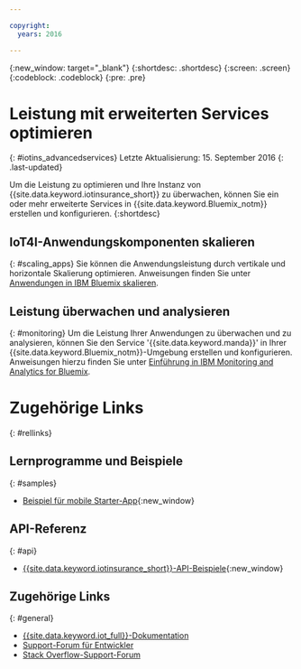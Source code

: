 ```yaml
---

copyright:
  years: 2016

---
```


<!-- Common attributes used in the template are defined as follows: -->
{:new_window: target="\_blank"}
{:shortdesc: .shortdesc}
{:screen: .screen}
{:codeblock: .codeblock}
{:pre: .pre}


<!-- {{site.data.keyword.iotinsurance_full}}  {{site.data.keyword.iotinsurance_short}}  -->


# Leistung mit erweiterten Services optimieren
{: #iotins_advancedservices}
Letzte Aktualisierung: 15. September 2016
{: .last-updated}

Um die Leistung zu optimieren und Ihre Instanz von {{site.data.keyword.iotinsurance_short}} zu überwachen, können Sie ein oder mehr erweiterte Services in {{site.data.keyword.Bluemix_notm}} erstellen und konfigurieren.
{:shortdesc}

## IoT4I-Anwendungskomponenten skalieren
{: #scaling_apps}
Sie können die Anwendungsleistung durch vertikale und horizontale Skalierung optimieren. Anweisungen finden Sie unter [Anwendungen in IBM Bluemix skalieren](http://www.ibm.com/developerworks/cloud/library/cl-bluemix-autoscale/).

## Leistung überwachen und analysieren
{: #monitoring}
Um die Leistung Ihrer Anwendungen zu überwachen und zu analysieren, können Sie den Service '{{site.data.keyword.manda}}' in Ihrer {{site.data.keyword.Bluemix_notm}}-Umgebung erstellen und konfigurieren. Anweisungen hierzu finden Sie unter [Einführung in IBM Monitoring and Analytics for Bluemix](https://console.ng.bluemix.net/docs/services/monana/index.html#gettingstartedtemplate).

<!-- ### Monitoring logging information with Logmet

https://console.ng.bluemix.net/docs/services/MessageHub/index.html#messagehub072
-->

<!--
### Monitoring with New Relic
For additional monitoring, you can use New Relic, a third-party service that provides monitoring metrics for your application. For instructions to create the New Relic service in your {{site.data.keyword.Bluemix_notm}} environment, see [Using New Relic](https://console.ng.bluemix.net/docs/runtimes/liberty/newRelic.html).
-->


# Zugehörige Links
{: #rellinks}

## Lernprogramme und Beispiele
{: #samples}
* [Beispiel für mobile Starter-App](https://github.com/ibm-watson-iot/ioti-mobile){:new_window}

## API-Referenz
{: #api}
* [{{site.data.keyword.iotinsurance_short}}-API-Beispiele](https://github.com/IBM-Bluemix/iot4i-api-examples-nodejs){:new_window}

## Zugehörige Links
{: #general}
* [{{site.data.keyword.iot_full}}-Dokumentation](https://console.ng.bluemix.net/docs/services/IoT/index.html)
* [Support-Forum für Entwickler](https://developer.ibm.com/answers/search.html?f=&type=question&redirect=search%2Fsearch&sort=relevance&q=%2B[iot]%20%2B[bluemix])
* [Stack Overflow-Support-Forum](http://stackoverflow.com/questions/tagged/ibm-bluemix)
